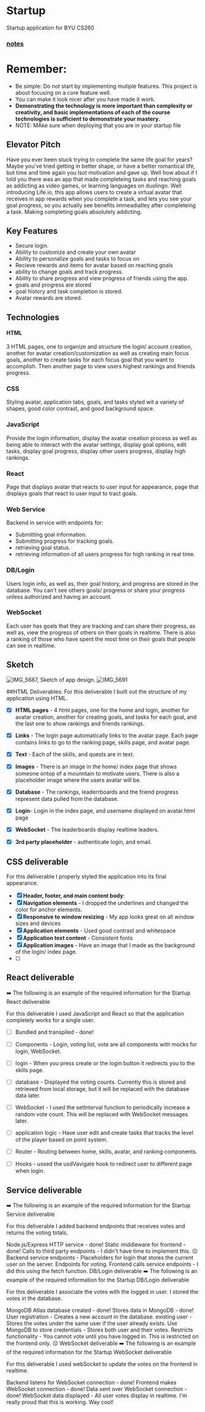 # Startup
Startup application for BYU CS260
### [notes](https://github.com/jaredjaimes/startup/blob/main/notes.md)

# Remember:
- Be simple: Do not start by implementing mutiple features. This project is about focusing on a core feature well.
- You can make it look nicer after you have made it work.
- **Demonstrating the technology is more important than complexity or creativity, and basic implementations of each of the course technologies is sufficient to demonstrate your mastery.**
- NOTE: MAke sure when deploying that you are in your startup file

## Elevator Pitch
Have you ever been stuck trying to complete the same life goal for years? Maybe you've tried getting in better shape, or have a better romantical life, but time and time again you lsot motivation and gave up. Well how about if I told you there was an app that made completeing tasks and reaching goals as addicting as video games, or learning languages on duolingo. Well introducing Life.io, this app allows users to create a virtual avatar that receives in app rewards when you complete a task, and lets you see your goal progress, so you actually see benefits immeadiatley after completeing a task. Making completing goals absolutely addicting.


## Key Features
- Secure login.
- Ability to customize and create your own avatar
- Ability to personalize goals and tasks to focus on
- Recieve rewards and items for avatar based on reaching goals
- ability to change goals and track progress.
- Ability to share progress and view progress of friends using the app.
- goals and progress are stored
- goal history and task completion is stored.
- Avatar rewards are stored.


## Technologies
#### HTML
3 HTML pages, one to organize and structure the login/ account creation, another for avatar creation/customization as well as creating main focus goals, another to create tasks for each focus goal that you want to accomplish. Then another page to view users highest rankings and friends progress. 

### CSS
Styling avatar, application tabs, goals, and tasks styled wit a variety of shapes, good color contrast, and good background space. 

### JavaScript
Provide the login information, display the avatar creation process as well as being able to interact with the avatar settings, display goal options, edit tasks, display goal progress, display other users progress, display high rankings.

### React
Page that displays avatar that reacts to user input for appearance, page that displays goals that react to user input to tract goals. 

### Web Service
Backend in service with endpoints for:
- Submitting goal information.
- Submitting progress for tracking goals.
- retrieving goal status.
- retrieving information of all users progress for high ranking in real time.

### DB/Login
Users login info, as well as, their goal history, and progress are stored in the database. You can't see others goals/ progress or share your progress unless authorized and having an account.

### WebSocket
Each user has goals that they are tracking and can share their progress, as well as, view the progress of others on their goals in realtime. There is also a ranking of those who have spent the most time on their goals that people can see in realtime.

## Sketch
![IMG_5687, Sketch of app design.](https://github.com/user-attachments/assets/401e004e-a216-4d06-af00-a9df5fd98df9)
![IMG_5691](https://github.com/user-attachments/assets/2b884d9c-1ca2-46b9-be01-523c034e38dc)


##HTML Deliverables:
For this deliverable I built out the structure of my application using HTML.

- [x] **HTML pages** - 4 html pages, one for the home and login, another for avatar creation, another for creating goals, and tasks for each goal, and the last one to show rankings and friends rankings.
- [x] **Links** - The login page automatically links to the avatar page. Each page contains links to go to the ranking page, skills page, and avatar page.
- [x] **Text** - Each of the skills, and quests are in text.
- [x] **Images** - There is an image in the home/ index page that shows someone ontop of a mounntain to motivate users. There is also a placeholder image where the users avatar will be.
- [x] **Database** - The rankings, leaderrboards and the friend progress represent data pulled from the database.
- [x] **Login**- Login in the index page, and username displayed on avatar.html page
- [x] **WebSocket** - The leaderboards display realtime leaders.
- [x] **3rd party placeholder** - authenticate login, and email.


## CSS deliverable

For this deliverable I properly styled the application into its final appearance.

- [x] **Header, footer, and main content body**:
- [x] **Navigation elements** - I dropped the underlines and changed the color for anchor elements.
- [x] **Responsive to window resizing** - My app looks great on all window sizes and devices
- [x] **Application elements** - Used good contrast and whitespace
- [x] **Application text content** - Consistent fonts
- [x] **Application images** - Have an image that I made as the background of the login/ index page.
- [ ] 

## React deliverable
➡️ The following is an example of the required information for the Startup React deliverable

For this deliverable I used JavaScript and React so that the application completely works for a single user.

 - [ ] Bundled and transpiled - done!
 - [ ] Components - Login, voting list, vote are all components with mocks for login, WebSocket.
 - [ ] login - When you press create or the login button it redirects you to the skills page.
 - [ ] database - Displayed the voting counts. Currently this is stored and retrieved from local storage, but it will be replaced with the database data later.
 - [ ] WebSocket - I used the setInterval function to periodically increase a random vote count. This will be replaced with WebSocket messages later.
 - [ ] application logic - Have user edit and create tasks that tracks the level of the player based on point system.
 - [ ] Router - Routing between home, skills, avatar, and ranking components.
 - [ ] Hooks - ussed the usdVavigate hook to redirect user to different page when login. 


## Service deliverable
➡️ The following is an example of the required information for the Startup Service deliverable

For this deliverable I added backend endpoints that receives votes and returns the voting totals.

 Node.js/Express HTTP service - done!
 Static middleware for frontend - done!
 Calls to third party endpoints - I didn't have time to implement this. 😔
 Backend service endpoints - Placeholders for login that stores the current user on the server. Endpoints for voting.
 Frontend calls service endpoints - I did this using the fetch function.
DB/Login deliverable
➡️ The following is an example of the required information for the Startup DB/Login deliverable

For this deliverable I associate the votes with the logged in user. I stored the votes in the database.

 MongoDB Atlas database created - done!
 Stores data in MongoDB - done!
 User registration - Creates a new account in the database.
 existing user - Stores the votes under the same user if the user already exists.
 Use MongoDB to store credentials - Stores both user and their votes.
 Restricts functionality - You cannot vote until you have logged in. This is restricted on the frontend only. 😔
WebSocket deliverable
➡️ The following is an example of the required information for the Startup WebSocket deliverable

For this deliverable I used webSocket to update the votes on the frontend in realtime.

 Backend listens for WebSocket connection - done!
 Frontend makes WebSocket connection - done!
 Data sent over WebSocket connection - done!
 WebSocket data displayed - All user votes display in realtime. I'm really proud that this is working. Way cool!

